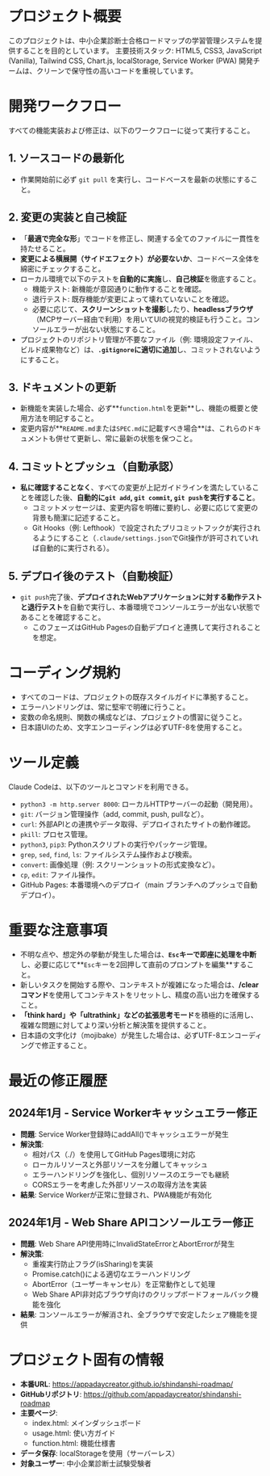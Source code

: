 # プロジェクト概要
このプロジェクトは、中小企業診断士合格ロードマップの学習管理システムを提供することを目的としています。
主要技術スタック: HTML5, CSS3, JavaScript (Vanilla), Tailwind CSS, Chart.js, localStorage, Service Worker (PWA)
開発チームは、クリーンで保守性の高いコードを重視しています。

# 開発ワークフロー
すべての機能実装および修正は、以下のワークフローに従って実行すること。

## 1. ソースコードの最新化
*   作業開始前に必ず `git pull` を実行し、コードベースを最新の状態にすること。

## 2. 変更の実装と自己検証
*   「**最適で完全な形**」でコードを修正し、関連する全てのファイルに一貫性を持たせること。
*   **変更による横展開（サイドエフェクト）が必要ないか**、コードベース全体を綿密にチェックすること。
*   ローカル環境で以下のテストを**自動的に実施**し、**自己検証**を徹底すること。
    *   機能テスト: 新機能が意図通りに動作することを確認。
    *   退行テスト: 既存機能が変更によって壊れていないことを確認。
    *   必要に応じて、**スクリーンショットを撮影**したり、**headlessブラウザ**（MCPサーバー経由で利用）を用いてUIの視覚的検証も行うこと。コンソールエラーが出ない状態にすること。
*   プロジェクトのリポジトリ管理が不要なファイル（例: 環境設定ファイル、ビルド成果物など）は、**`.gitignore`に適切に追加**し、コミットされないようにすること。

## 3. ドキュメントの更新
*   新機能を実装した場合、必ず**`function.html`を更新**し、機能の概要と使用方法を明記すること。
*   変更内容が**`README.md`または`SPEC.md`に記載すべき場合**は、これらのドキュメントも併せて更新し、常に最新の状態を保つこと。

## 4. コミットとプッシュ（自動承認）
*   **私に確認することなく**、すべての変更が上記ガイドラインを満たしていることを確認した後、**自動的に`git add`, `git commit`, `git push`を実行すること**。
    *   コミットメッセージは、変更内容を明確に要約し、必要に応じて変更の背景も簡潔に記述すること。
    *   Git Hooks（例: Lefthook）で設定されたプリコミットフックが実行されるようにすること（`.claude/settings.json`でGit操作が許可されていれば自動的に実行される）。

## 5. デプロイ後のテスト（自動検証）
*   `git push`完了後、**デプロイされたWebアプリケーションに対する動作テストと退行テスト**を自動で実行し、本番環境でコンソールエラーが出ない状態であることを確認すること。
    *   このフェーズはGitHub Pagesの自動デプロイと連携して実行されることを想定。

# コーディング規約
*   すべてのコードは、プロジェクトの既存スタイルガイドに準拠すること。
*   エラーハンドリングは、常に堅牢で明確に行うこと。
*   変数の命名規則、関数の構成などは、プロジェクトの慣習に従うこと。
*   日本語UIのため、文字エンコーディングは必ずUTF-8を使用すること。

# ツール定義
Claude Codeは、以下のツールとコマンドを利用できる。
*   `python3 -m http.server 8000`: ローカルHTTPサーバーの起動（開発用）。
*   `git`: バージョン管理操作（add, commit, push, pullなど）。
*   `curl`: 外部APIとの連携やデータ取得、デプロイされたサイトの動作確認。
*   `pkill`: プロセス管理。
*   `python3`, `pip3`: Pythonスクリプトの実行やパッケージ管理。
*   `grep`, `sed`, `find`, `ls`: ファイルシステム操作および検索。
*   `convert`: 画像処理（例: スクリーンショットの形式変換など）。
*   `cp`, `edit`: ファイル操作。
*   GitHub Pages: 本番環境へのデプロイ（main ブランチへのプッシュで自動デプロイ）。

# 重要な注意事項
*   不明な点や、想定外の挙動が発生した場合は、**`Esc`キーで即座に処理を中断**し、必要に応じて**`Esc`キーを2回押して直前のプロンプトを編集**すること。
*   新しいタスクを開始する際や、コンテキストが複雑になった場合は、**/clearコマンド**を使用してコンテキストをリセットし、精度の高い出力を確保すること。
*   **「think hard」や「ultrathink」などの拡張思考モード**を積極的に活用し、複雑な問題に対してより深い分析と解決策を提供すること。
*   日本語の文字化け（mojibake）が発生した場合は、必ずUTF-8エンコーディングで修正すること。

# 最近の修正履歴
## 2024年1月 - Service Workerキャッシュエラー修正
*   **問題**: Service Worker登録時にaddAll()でキャッシュエラーが発生
*   **解決策**: 
    *   相対パス（./）を使用してGitHub Pages環境に対応
    *   ローカルリソースと外部リソースを分離してキャッシュ
    *   エラーハンドリングを強化し、個別リソースのエラーでも継続
    *   CORSエラーを考慮した外部リソースの取得方法を実装
*   **結果**: Service Workerが正常に登録され、PWA機能が有効化

## 2024年1月 - Web Share APIコンソールエラー修正
*   **問題**: Web Share API使用時にInvalidStateErrorとAbortErrorが発生
*   **解決策**: 
    *   重複実行防止フラグ(isSharing)を実装
    *   Promise.catch()による適切なエラーハンドリング
    *   AbortError（ユーザーキャンセル）を正常動作として処理
    *   Web Share API非対応ブラウザ向けのクリップボードフォールバック機能を強化
*   **結果**: コンソールエラーが解消され、全ブラウザで安定したシェア機能を提供

# プロジェクト固有の情報
*   **本番URL**: https://appadaycreator.github.io/shindanshi-roadmap/
*   **GitHubリポジトリ**: https://github.com/appadaycreator/shindanshi-roadmap
*   **主要ページ**:
    *   index.html: メインダッシュボード
    *   usage.html: 使い方ガイド
    *   function.html: 機能仕様書
*   **データ保存**: localStorageを使用（サーバーレス）
*   **対象ユーザー**: 中小企業診断士試験受験者
